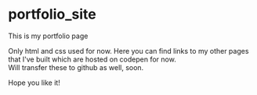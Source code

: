 # portfolio_site
This is my portfolio page

Only html and css used for now. Here you can find links to my other pages that I've built which are hosted on codepen for now.   
Will transfer these to github as well, soon.  
  
Hope you like it!

